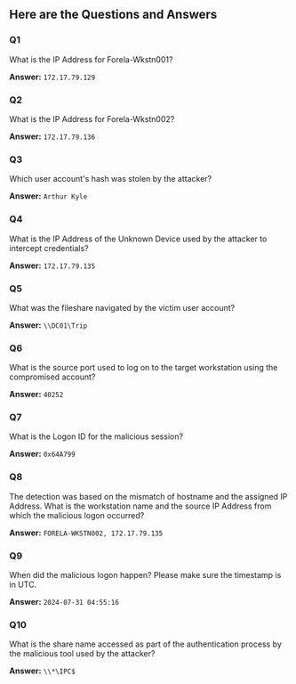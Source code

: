 ## Here are the Questions and Answers

### Q1
What is the IP Address for Forela-Wkstn001?

**Answer:** `172.17.79.129`

### Q2
What is the IP Address for Forela-Wkstn002?

**Answer:** `172.17.79.136`

### Q3
Which user account's hash was stolen by the attacker?

**Answer:** `Arthur Kyle`

### Q4
What is the IP Address of the Unknown Device used by the attacker to intercept credentials?

**Answer:** `172.17.79.135`

### Q5
What was the fileshare navigated by the victim user account?

**Answer:** `\\DC01\Trip`

### Q6
What is the source port used to log on to the target workstation using the compromised account?

**Answer:** `40252`

### Q7
What is the Logon ID for the malicious session?

**Answer:** `0x64A799`

### Q8
The detection was based on the mismatch of hostname and the assigned IP Address. What is the workstation name and the source IP Address from which the malicious logon occurred?

**Answer:** `FORELA-WKSTN002, 172.17.79.135`

### Q9
When did the malicious logon happen? Please make sure the timestamp is in UTC.

**Answer:** `2024-07-31 04:55:16`

### Q10
What is the share name accessed as part of the authentication process by the malicious tool used by the attacker?

**Answer:** `\\*\IPC$`
